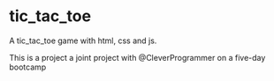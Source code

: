 # tic_tac_toe
A tic_tac_toe game with html, css and js.


This is a project a joint project with @CleverProgrammer on a five-day bootcamp
